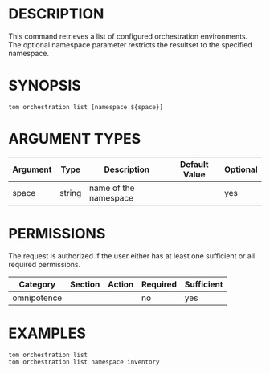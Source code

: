 # DESCRIPTION

This command retrieves a list of configured orchestration environments.
The optional namespace parameter restricts the resultset to the
specified namespace.

# SYNOPSIS

```
tom orchestration list [namespace ${space}]
```

# ARGUMENT TYPES

Argument | Type | Description | Default Value | Optional
 ------- | ---- | ----------- | ------------- | --------
space | string | name of the namespace | | yes

# PERMISSIONS

The request is authorized if the user either has at least one
sufficient or all required permissions.

Category | Section | Action | Required | Sufficient
 ------- | ------- | ------ | -------- | ----------
omnipotence | | | no | yes

# EXAMPLES

```
tom orchestration list
tom orchestration list namespace inventory
```
